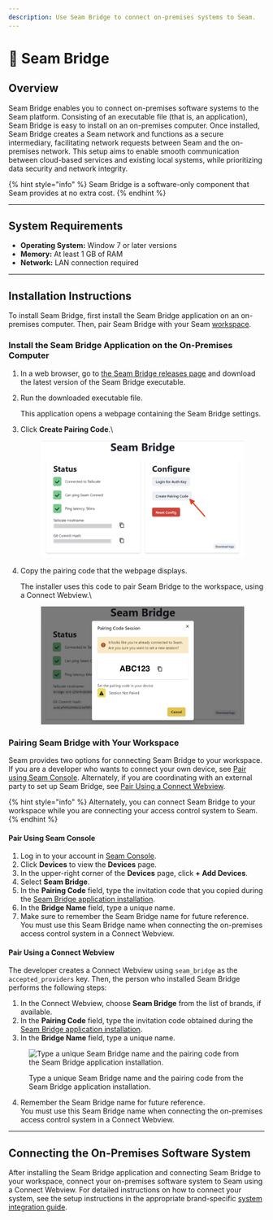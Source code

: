 ```yaml
---
description: Use Seam Bridge to connect on-premises systems to Seam.
---
```


# 📡 Seam Bridge

## Overview

Seam Bridge enables you to connect on-premises software systems to the Seam platform. Consisting of an executable file (that is, an application), Seam Bridge is easy to install on an on-premises computer. Once installed, Seam Bridge creates a Seam network and functions as a secure intermediary, facilitating network requests between Seam and the on-premises network. This setup aims to enable smooth communication between cloud-based services and existing local systems, while prioritizing data security and network integrity.

{% hint style="info" %}
Seam Bridge is a software-only component that Seam provides at no extra cost.
{% endhint %}

***

## System Requirements

* **Operating System:** Window 7 or later versions
* **Memory:** At least 1 GB of RAM
* **Network:** LAN connection required

***

## Installation Instructions

To install Seam Bridge, first install the Seam Bridge application on an on-premises computer. Then, pair Seam Bridge with your Seam [workspace](../core-concepts/workspaces/).

### **Install the Seam Bridge Application on the On-Premises Computer**

1. In a web browser, go to [the Seam Bridge releases page](https://www.seam.co/seam-bridge/releases/latest) and download the latest version of the Seam Bridge executable.
2.  Run the downloaded executable file.

    This application opens a webpage containing the Seam Bridge settings.
3.  Click **Create Pairing Code**.\


    <figure><img src="../.gitbook/assets/seam-bridge-create-pairing-code.png" alt=""><figcaption></figcaption></figure>
4.  Copy the pairing code that the webpage displays.

    The installer uses this code to pair Seam Bridge to the workspace, using a Connect Webview.\


    <figure><img src="../.gitbook/assets/seam-bridge-already-connected-error.png" alt=""><figcaption></figcaption></figure>

### Pairing Seam Bridge with Your Workspace

Seam provides two options for connecting Seam Bridge to your workspace. If you are a developer who wants to connect your own device, see [Pair using Seam Console](seam-bridge.md#pair-using-the-seam-console). Alternately, if you are coordinating with an external party to set up Seam Bridge, see [Pair Using a Connect Webview](seam-bridge.md#pair-using-a-connect-webview).

{% hint style="info" %}
Alternately, you can connect Seam Bridge to your workspace while you are connecting your access control system to Seam.
{% endhint %}

#### **Pair Using Seam Console**

1. Log in to your account in [Seam Console](https://console.getseam.com).
2. Click **Devices** to view the **Devices** page.
3. In the upper-right corner of the **Devices** page, click **+ Add Devices**.
4. Select **Seam Bridge**.
5. In the **Pairing Code** field, type the invitation code that you copied during the [Seam Bridge application installation](seam-bridge.md#install-the-seam-bridge-application-on-the-on-premises-computer).
6. In the **Bridge Name** field, type a unique name.
7. Make sure to remember the Seam Bridge name for future reference.\
   You must use this Seam Bridge name when connecting the on-premises access control system in a Connect Webview.

#### **Pair Using a Connect Webview**

The developer creates a Connect Webview using `seam_bridge` as the `accepted_providers` key. Then, the person who installed Seam Bridge performs the following steps:

1. In the Connect Webview, choose **Seam Bridge** from the list of brands, if available.
2. In the **Pairing Code** field, type the invitation code obtained during the [Seam Bridge application installation](seam-bridge.md#install-the-seam-bridge-application-on-the-on-premises-computer).
3. In the **Bridge Name** field, type a unique name.

<figure><img src="../.gitbook/assets/connect-webview-seam-bridge-info.png" alt="Type a unique Seam Bridge name and the pairing code from the Seam Bridge application installation." width="245"><figcaption><p>Type a unique Seam Bridge name and the pairing code from the Seam Bridge application installation.</p></figcaption></figure>

4. Remember the Seam Bridge name for future reference.\
   You must use this Seam Bridge name when connecting the on-premises access control system in a Connect Webview.

***

## Connecting the On-Premises Software System

After installing the Seam Bridge application and connecting Seam Bridge to your workspace, connect your on-premises software system to Seam using a Connect Webview. For detailed instructions on how to connect your system, see the setup instructions in the appropriate brand-specific [system integration guide](../device-and-system-integration-guides/overview.md#access-control-systems).
